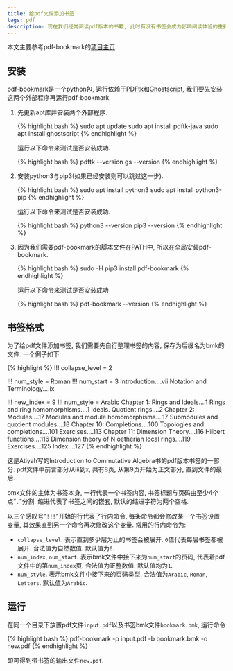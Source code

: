 ```yaml
---
title: 给pdf文件添加书签
tags: pdf
description: 现在我们经常阅读pdf版本的书籍, 此时有没有书签会成为影响阅读体验的重要因素. 本文中我们将介绍如何使用pdf-bookmark为pdf添加书签, 并在wsl2的Ubuntu 20.04 LTS环境中进行测试.
---
```


本文主要参考pdf-bookmark的[项目主页](https://github.com/xianghuzhao/pdf-bookmark).

## 安装

pdf-bookmark是一个python包, 运行依赖于[PDFtk](https://www.pdflabs.com/tools/pdftk-server/)和[Ghostscript](https://www.ghostscript.com/), 我们要先安装这两个外部程序再运行pdf-bookmark.

1. 先更新apt库并安装两个外部程序.

   {% highlight bash %}
   sudo apt update
   sudo apt install pdftk-java
   sudo apt install ghostscript
   {% endhighlight %}

   运行以下命令来测试是否安装成功.

   {% highlight bash %}
   pdftk --version
   gs --version
   {% endhighlight %}

2. 安装python3与pip3(如果已经安装则可以跳过这一步).

   {% highlight bash %}
   sudo apt install python3
   sudo apt install python3-pip
   {% endhighlight %}

   运行以下命令来测试是否安装成功.

   {% highlight bash %}
   python3 --version
   pip3 --version
   {% endhighlight %}

3. 因为我们需要pdf-bookmark的脚本文件在PATH中, 所以在全局安装pdf-bookmark.

   {% highlight bash %}
   sudo -H pip3 install pdf-bookmark
   {% endhighlight %}

   运行以下命令来测试是否安装成功

   {% highlight bash %}
   pdf-bookmark --version
   {% endhighlight %}

## 书签格式

为了给pdf文件添加书签, 我们需要先自行整理书签的内容, 保存为后缀名为bmk的文件. 一个例子如下:

{% highlight %}
!!! collapse_level = 2

!!! num_style = Roman
!!! num_start = 3
Introduction....vii
Notation and Terminology....ix

!!! new_index = 9
!!! num_style = Arabic
Chapter 1: Rings and Ideals....1
  Rings and ring homomorphisms....1
  Ideals. Quotient rings....2
Chapter 2: Modules....17
  Modules and module homomorphisms....17
  Submodules and quotient modules....18
Chapter 10: Completions....100
  Topologies and completions....101
  Exercises....113
Chapter 11: Dimension Theory....116
  Hilbert functions....116
  Dimension theory of N oetherian local rings....119
  Exercises....125
Index....127
{% endhighlight %}

这是Atiyah写的Introduction to Commutative Algebra书的pdf版本书签的一部分. pdf文件中前言部分从iii到x, 共有8页, 从第9页开始为正文部分, 直到文件的最后.

bmk文件的主体为书签本身, 一行代表一个书签内容, 书签标题与页码由至少4个点"`.`"分割. 缩进代表了书签之间的嵌套, 默认的缩进字符为两个空格.

以三个感叹号"`!!!`"开始的行代表了行内命令, 每条命令都会修改某一个书签设置变量, 其效果直到另一个命令再次修改这个变量. 常用的行内命令为:

- `collapse_level`. 表示直到多少层为止的书签会被展开. `0`值代表每层书签都被展开. 合法值为自然数值. 默认值为`0`.
- `num_index`, `num_start`. 表示bmk文件中接下来为`num_start`的页码, 代表着pdf文件中的第`num_index`页. 合法值为正整数值. 默认值均为`1`.
- `num_style`. 表示bmk文件中接下来的页码类型. 合法值为`Arabic`, `Roman`, `Letters`. 默认值为`Arabic`.

## 运行

在同一个目录下放置pdf文件`input.pdf`以及书签bmk文件`bookmark.bmk`, 运行命令

{% highlight bash %}
pdf-bookmark -p input.pdf -b bookmark.bmk -o new.pdf
{% endhighlight %}

即可得到带书签的输出文件`new.pdf`.